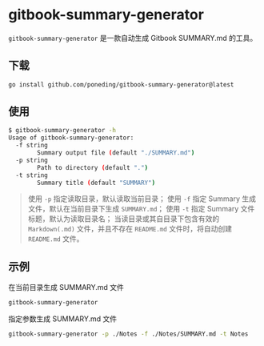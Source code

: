 # gitbook-summary-generator

`gitbook-summary-generator` 是一款自动生成 Gitbook SUMMARY.md 的工具。

## 下载

```bash
go install github.com/poneding/gitbook-summary-generator@latest
```

## 使用

```bash
$ gitbook-summary-generator -h
Usage of gitbook-summary-generator:
  -f string
    	Summary output file (default "./SUMMARY.md")
  -p string
    	Path to directory (default ".")
  -t string
    	Summary title (default "SUMMARY")
```

> 使用 `-p` 指定读取目录，默认读取当前目录；
> 使用 `-f` 指定 Summary 生成文件，默认在当前目录下生成 `SUMMARY.md`；
> 使用 `-t` 指定 Summary 文件标题，默认为读取目录名；
> 当读目录或其自目录下包含有效的 `Markdown(.md)` 文件，并且不存在 `README.md` 文件时，将自动创建 `README.md` 文件。

## 示例

在当前目录生成 SUMMARY.md 文件

```bash
gitbook-summary-generator
```

指定参数生成 SUMMARY.md 文件

```bash
gitbook-summary-generator -p ./Notes -f ./Notes/SUMMARY.md -t Notes
```
